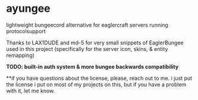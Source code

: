 # ayungee

lightweight bungeecord alternative for eaglercraft servers running protocolsupport

Thanks to LAX1DUDE and md-5 for very small snippets of EaglerBungee used in this project (specifically for the server icon, skins, & entity remapping)

**TODO: built-in auth system & more bungee backwards compatibility**



**if you have questions about the license, please, reach out to me. i just put the license i put on most of my projects on this, but if you have a problem with it, let me know.
